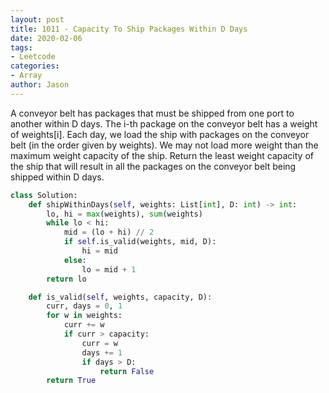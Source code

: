 ```yaml
---
layout: post
title: 1011 - Capacity To Ship Packages Within D Days
date: 2020-02-06
tags:
- Leetcode
categories:
- Array
author: Jason
---
```

A conveyor belt has packages that must be shipped from one port to another within D days. The i-th package on the conveyor belt has a weight of weights[i].  Each day, we load the ship with packages on the conveyor belt (in the order given by weights). We may not load more weight than the maximum weight capacity of the ship. Return the least weight capacity of the ship that will result in all the packages on the conveyor belt being shipped within D days.

```python
class Solution:
    def shipWithinDays(self, weights: List[int], D: int) -> int:
        lo, hi = max(weights), sum(weights)
        while lo < hi:
            mid = (lo + hi) // 2
            if self.is_valid(weights, mid, D):
                hi = mid
            else:
                lo = mid + 1
        return lo

    def is_valid(self, weights, capacity, D):
        curr, days = 0, 1
        for w in weights:
            curr += w
            if curr > capacity:
                curr = w
                days += 1
                if days > D:
                    return False
        return True
```
